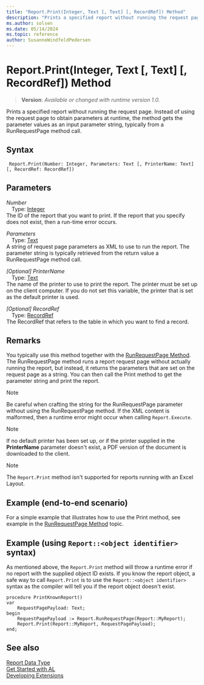 ```yaml
---
title: "Report.Print(Integer, Text [, Text] [, RecordRef]) Method"
description: "Prints a specified report without running the request page."
ms.author: solsen
ms.date: 05/14/2024
ms.topic: reference
author: SusanneWindfeldPedersen
---
```

[//]: # (START>DO_NOT_EDIT)
[//]: # (IMPORTANT:Do not edit any of the content between here and the END>DO_NOT_EDIT.)
[//]: # (Any modifications should be made in the .xml files in the ModernDev repo.)
# Report.Print(Integer, Text [, Text] [, RecordRef]) Method
> **Version**: _Available or changed with runtime version 1.0._

Prints a specified report without running the request page. Instead of using the request page to obtain parameters at runtime, the method gets the parameter values as an input parameter string, typically from a RunRequestPage method call.


## Syntax
```AL
 Report.Print(Number: Integer, Parameters: Text [, PrinterName: Text] [, RecordRef: RecordRef])
```
## Parameters
*Number*  
&emsp;Type: [Integer](../integer/integer-data-type.md)  
The ID of the report that you want to print. If the report that you specify does not exist, then a run-time error occurs.  

*Parameters*  
&emsp;Type: [Text](../text/text-data-type.md)  
A string of request page parameters as XML to use to run the report. The parameter string is typically retrieved from the return value a RunRequestPage method call.  

*[Optional] PrinterName*  
&emsp;Type: [Text](../text/text-data-type.md)  
The name of the printer to use to print the report. The printer must be set up on the client computer. If you do not set this variable, the printer that is set as the default printer is used.  

*[Optional] RecordRef*  
&emsp;Type: [RecordRef](../recordref/recordref-data-type.md)  
The RecordRef that refers to the table in which you want to find a record.  



[//]: # (IMPORTANT: END>DO_NOT_EDIT)

## Remarks  
You typically use this method together with the [RunRequestPage Method](../../methods-auto/report/report-runrequestpage-method.md). The RunRequestPage method runs a report request page without actually running the report, but instead, it returns the parameters that are set on the request page as a string. You can then call the Print method to get the parameter string and print the report.  

> [!NOTE]  
> Be careful when crafting the string for the RunRequestPage parameter without using the RunRequestPage method. If the XML content is malformed, then a runtime error might occur when calling `Report.Execute`. 

> [!NOTE]  
> If no default printer has been set up, or if the printer supplied in the **PrinterName** parameter doesn't exist, a PDF version of the document is downloaded to the client.  

> [!NOTE]  
> The `Report.Print` method isn't supported for reports running with an Excel Layout.


## Example (end-to-end scenario)
For a simple example that illustrates how to use the Print method, see example in the [RunRequestPage Method](../../methods-auto/report/report-runrequestpage-method.md) topic. 

## Example (using `Report::<object identifier>` syntax)
As mentioned above, the `Report.Print` method will throw a runtime error if no report with the supplied object ID exists. If you know the report object, a safe way to call `Report.Print` is to use the `Report::<object identifier>` syntax as the compiler will tell you if the report object doesn't exist.  

```AL
procedure PrintKnownReport()
var
    RequestPagePayload: Text;
begin
    RequestPagePayload := Report.RunRequestPage(Report::MyReport);
    Report.Print(Report::MyReport, RequestPagePayload);
end;
```

## See also
[Report Data Type](report-data-type.md)  
[Get Started with AL](../../devenv-get-started.md)  
[Developing Extensions](../../devenv-dev-overview.md)

